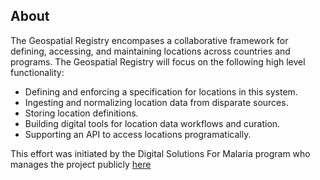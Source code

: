 ## About
The Geospatial Registry encompases a collaborative framework for defining, accessing, and maintaining locations across countries and programs. The Geospatial Registry will focus on the following high level functionality:
* Defining and enforcing a specification for locations in this system.
* Ingesting and normalizing location data from disparate sources.
* Storing location definitions.
* Building digital tools for location data workflows and curation.
* Supporting an API to access locations programatically.


This effort was initiated by the Digital Solutions For Malaria program who manages the project publicly <a href="https://github.com/ds4me/ds4me-wiki/wiki" target="_blank">here</a>
